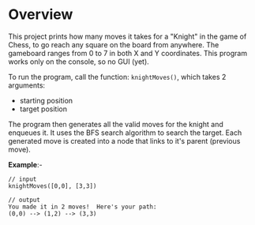 # Overview

This project prints how many moves it takes for a "Knight" in the game of Chess, to go reach any square on the
board from anywhere. The gameboard ranges from 0 to 7 in both X and Y coordinates. This program works only on the console, so no GUI (yet).

To run the program, call the function: `knightMoves()`, which takes 2 arguments:

-   starting position
-   target position

The program then generates all the valid moves for the knight and enqueues it. It uses the BFS search algorithm to search the target. Each generated move is created into a node that links to it's parent (previous move).

**Example**:-

```
// input
knightMoves([0,0], [3,3])

// output
You made it in 2 moves!  Here's your path:
(0,0) --> (1,2) --> (3,3)
```
